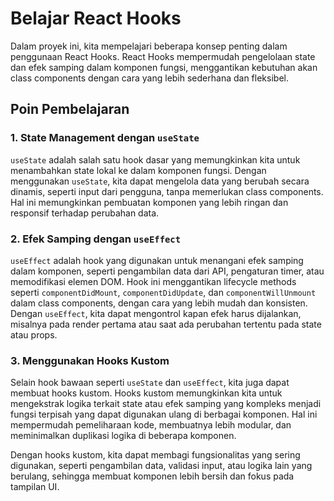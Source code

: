 # Belajar React Hooks

Dalam proyek ini, kita mempelajari beberapa konsep penting dalam penggunaan React Hooks. React Hooks mempermudah pengelolaan state dan efek samping dalam komponen fungsi, menggantikan kebutuhan akan class components dengan cara yang lebih sederhana dan fleksibel.

## Poin Pembelajaran

### 1. State Management dengan `useState`

`useState` adalah salah satu hook dasar yang memungkinkan kita untuk menambahkan state lokal ke dalam komponen fungsi. Dengan menggunakan `useState`, kita dapat mengelola data yang berubah secara dinamis, seperti input dari pengguna, tanpa memerlukan class components. Hal ini memungkinkan pembuatan komponen yang lebih ringan dan responsif terhadap perubahan data.

### 2. Efek Samping dengan `useEffect`

`useEffect` adalah hook yang digunakan untuk menangani efek samping dalam komponen, seperti pengambilan data dari API, pengaturan timer, atau memodifikasi elemen DOM. Hook ini menggantikan lifecycle methods seperti `componentDidMount`, `componentDidUpdate`, dan `componentWillUnmount` dalam class components, dengan cara yang lebih mudah dan konsisten. Dengan `useEffect`, kita dapat mengontrol kapan efek harus dijalankan, misalnya pada render pertama atau saat ada perubahan tertentu pada state atau props.

### 3. Menggunakan Hooks Kustom

Selain hook bawaan seperti `useState` dan `useEffect`, kita juga dapat membuat hooks kustom. Hooks kustom memungkinkan kita untuk mengekstrak logika terkait state atau efek samping yang kompleks menjadi fungsi terpisah yang dapat digunakan ulang di berbagai komponen. Hal ini mempermudah pemeliharaan kode, membuatnya lebih modular, dan meminimalkan duplikasi logika di beberapa komponen.

Dengan hooks kustom, kita dapat membagi fungsionalitas yang sering digunakan, seperti pengambilan data, validasi input, atau logika lain yang berulang, sehingga membuat komponen lebih bersih dan fokus pada tampilan UI.
